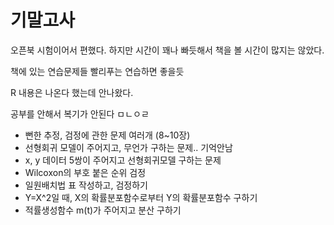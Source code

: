 # 기말고사

오픈북 시험이어서 편했다. 하지만 시간이 꽤나 빠듯해서 책을 볼 시간이 많지는 않았다.

책에 있는 연습문제들 빨리푸는 연습하면 좋을듯

R 내용은 나온다 했는데 안나왔다.

공부를 안해서 복기가 안된다 ㅁㄴㅇㄹ

- 뻔한 추정, 검정에 관한 문제 여러개 (8~10장)
- 선형회귀 모델이 주어지고, 무언가 구하는 문제.. 기억안남
- x, y 데이터 5쌍이 주어지고 선형회귀모델 구하는 문제
- Wilcoxon의 부호 붙은 순위 검정
- 일원배치법 표 작성하고, 검정하기
- Y=X^2일 때, X의 확률분포함수로부터 Y의 확률분포함수 구하기
- 적률생성함수 m(t)가 주어지고 분산 구하기